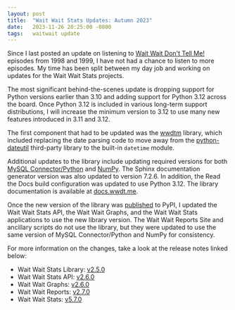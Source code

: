 ```yaml
---
layout: post
title:  "Wait Wait Stats Updates: Autumn 2023"
date:   2023-11-26 20:25:00 -0800
tags:   waitwait update
---
```


Since I last posted an update on listening to [Wait Wait Don't Tell Me!](https://stats.wwtd.me/) episodes from 1998 and 1999, I have not had a chance to listen to more episodes. My time has been split between my day job and working on updates for the Wait Wait Stats projects.

The most significant behind-the-scenes update is dropping support for Python versions earlier than 3.10 and adding support for Python 3.12 across the board. Once Python 3.12 is included in various long-term support distributions, I will increase the minimum version to 3.12 to use many new features introduced in 3.11 and 3.12.

The first component that had to be updated was the [wwdtm](https://github.com/questionlp/wwdtm) library, which included replacing the date parsing code to move away from the [python-dateutil](https://pypi.org/project/python-dateutil/) third-party library to the built-in `datetime` module.

Additional updates to the library include updating required versions for both [MySQL Connector/Python](https://dev.mysql.com/doc/connector-python/en/) and [NumPy](https://numpy.org). The Sphinx documentation generator version was also updated to version 7.2.6. In addition, the Read the Docs build configuration was updated to use Python 3.12. The library documentation is available at [docs.wwdt.me](https://docs.wwdt.me).

Once the new version of the library was [published](https://pypi.org/project/wwdtm/) to PyPI, I updated the Wait Wait Stats API, the Wait Wait Graphs, and the Wait Wait Stats applications to use the new library version. The Wait Wait Reports Site and ancillary scripts do not use the library, but they were updated to use the same version of MySQL Connector/Python and NumPy for consistency.

For more information on the changes, take a look at the release notes linked below:

* Wait Wait Stats Library: [v2.5.0](https://github.com/questionlp/wwdtm/releases/tag/v2.5.0)
* Wait Wait Stats API: [v2.6.0](https://github.com/questionlp/api.wwdt.me_v2/releases/tag/v2.6.0)
* Wait Wait Graphs: [v2.6.0](https://github.com/questionlp/graphs.wwdt.me/releases/tag/v2.6.0)
* Wait Wait Reports: [v2.7.0](https://github.com/questionlp/reports.wwdt.me/releases/tag/v2.7.0)
* Wait Wait Stats: [v5.7.0](https://github.com/questionlp/stats.wwdt.me/releases/tag/v5.7.0)
